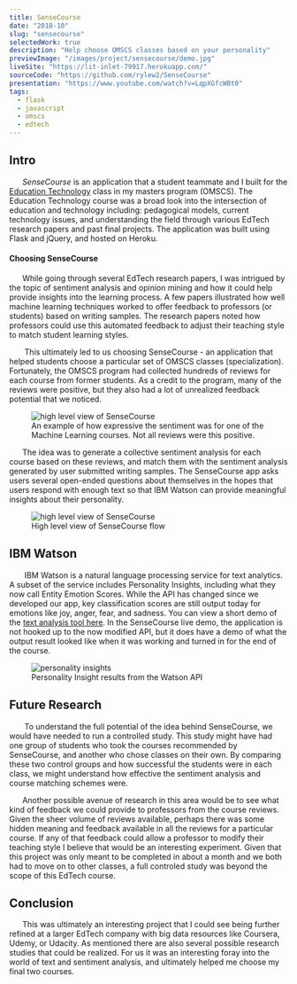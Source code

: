 ```yaml
---
title: SenseCourse
date: "2018-10"
slug: "sensecourse"
selectedWork: true
description: "Help choose OMSCS classes based on your personality"
previewImage: "/images/project/sensecourse/demo.jpg"
liveSite: "https://lit-inlet-79917.herokuapp.com/"
sourceCode: "https://github.com/rylew2/SenseCourse"
presentation: "https://www.youtube.com/watch?v=LqpXGfcWBt0"
tags:
  - flask
  - javascript
  - omscs
  - edtech
---
```


## Intro

&nbsp;&nbsp;&nbsp;&nbsp;&nbsp;&nbsp;_SenseCourse_ is an application that a student teammate and I built for the <ins>[Education Technology](https://omscs.gatech.edu/cs-6460-educational-technology)</ins> class in my masters program (OMSCS). The Education Technology course was a broad look into the intersection of education and technology including: pedagogical models, current technology issues, and understanding the field through various EdTech research papers and past final projects. The application was built using Flask and jQuery, and hosted on Heroku.

#### Choosing SenseCourse

&nbsp;&nbsp;&nbsp;&nbsp;&nbsp;&nbsp;While going through several EdTech research papers, I was intrigued by the topic of sentiment analysis and opinion mining and how it could help provide insights into the learning process. A few papers illustrated how well machine learning techniques worked to offer feedback to professors (or students) based on writing samples. The research papers noted how professors could use this automated feedback to adjust their teaching style to match student learning styles.

&nbsp;&nbsp;&nbsp;&nbsp;&nbsp;&nbsp; This ultimately led to us choosing SenseCourse - an application that helped students choose a particular set of OMSCS classes (specialization). Fortunately, the OMSCS program had collected hundreds of reviews for each course from former students. As a credit to the program, many of the reviews were positive, but they also had a lot of unrealized feedback potential that we noticed.

<figure class="image">
  <img src="/images/project/sensecourse/reviews.png" alt="high level view of SenseCourse">
  <figcaption>An example of how expressive the sentiment was for one of the Machine Learning courses. Not all reviews were  this positive.</figcaption>
</figure>

&nbsp;&nbsp;&nbsp;&nbsp;&nbsp;&nbsp;The idea was to generate a collective sentiment analysis for each course based on these reviews, and match them with the sentiment analysis generated by user submitted writing samples. The SenseCourse app asks users several open-ended questions about themselves in the hopes that users respond with enough text so that IBM Watson can provide meaningful insights about their personality.

<figure class="image">
  <img src="/images/project/sensecourse/sensecourse-diagram.jpg" alt="high level view of SenseCourse">
  <figcaption>High level view of SenseCourse flow</figcaption>
</figure>

## IBM Watson

&nbsp;&nbsp;&nbsp;&nbsp;&nbsp;&nbsp; IBM Watson is a natural language processing service for text analytics. A subset of the service includes Personality Insights, including what they now call Entity Emotion Scores. While the API has changed since we developed our app, key classification scores are still output today for emotions like joy, anger, fear, and sadness. You can view a short demo of the <ins>[text analysis tool here](https://www.ibm.com/demos/live/natural-language-understanding/self-service/home)</ins>. In the SenseCourse live demo, the application is not hooked up to the now modified API, but it does have a demo of what the output result looked like when it was working and turned in for the end of the course.

<figure class="image">
  <img src="/images/project/sensecourse/personality-insights.jpg" alt="personality insights">
  <figcaption>Personality Insight results from the Watson API</figcaption>
</figure>

## Future Research

&nbsp;&nbsp;&nbsp;&nbsp;&nbsp;&nbsp; To understand the full potential of the idea behind SenseCourse, we would have needed to run a controlled study. This study might have had one group of students who took the courses recommended by SenseCourse, and another who chose classes on their own. By comparing these two control groups and how successful the students were in each class, we might understand how effective the sentiment analysis and course matching schemes were.

&nbsp;&nbsp;&nbsp;&nbsp;&nbsp;&nbsp;Another possible avenue of research in this area would be to see what kind of feedback we could provide to professors from the course reviews. Given the sheer volume of reviews available, perhaps there was some hidden meaning and feedback available in all the reviews for a particular course. If any of that feedback could allow a professor to modify their teaching style I believe that would be an interesting experiment. Given that this project was only meant to be completed in about a month and we both had to move on to other classes, a full controled study was beyond the scope of this EdTech course.

## Conclusion

&nbsp;&nbsp;&nbsp;&nbsp;&nbsp;&nbsp;This was ultimately an interesting project that I could see being further refined at a larger EdTech company with big data resources like Coursera, Udemy, or Udacity. As mentioned there are also several possible research studies that could be realized. For us it was an interesting foray into the world of text and sentiment analysis, and ultimately helped me choose my final two courses.
